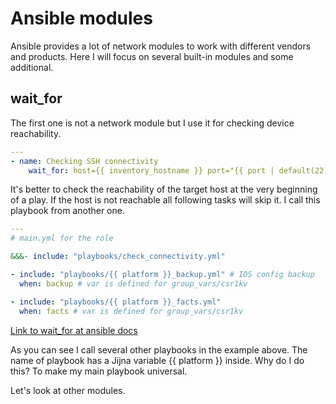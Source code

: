 # Ansible modules

Ansible provides a lot of network modules to work with different vendors and products. Here I will focus on several built-in modules and some additional.

## wait\_for

The first one is not a network module but I use it for checking device reachability.

```yaml
---
- name: Checking SSH connectivity
    wait_for: host={{ inventory_hostname }} port="{{ port | default(22) }}"  timeout=5
```

It's better to check the reachability of the target host at the very beginning of a play. If the host is not reachable all following tasks will skip it. I call this playbook from another one.

```yaml
---
# main.yml for the role

&&&- include: "playbooks/check_connectivity.yml"

- include: "playbooks/{{ platform }}_backup.yml" # IOS config backup
  when: backup # var is defined for group_vars/csr1kv

- include: "playbooks/{{ platform }}_facts.yml"
  when: facts # var is defined for group_vars/csr1kv
```

[Link to wait_for at ansible docs](http://docs.ansible.com/ansible/latest/wait_for_module.html)

As you can see I call several other playbooks in the example above. The name of playbook has a Jijna variable {{ platform }} inside. Why do I do this? To make my main playbook universal.

Let's look at other modules.
